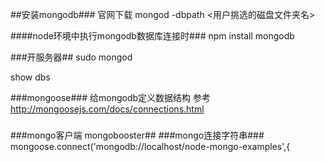 ##安装mongodb###
官网下载
mongod -dbpath <用户挑选的磁盘文件夹名>

####node环境中执行mongodb数据库连接时###
npm install mongodb

###开服务器##
sudo mongod

show dbs

###mongoose###
给mongodb定义数据结构
参考
http://mongoosejs.com/docs/connections.html

###

###mongo客户端 mongobooster##
###mongo连接字符串###
mongoose.connect('mongodb://localhost/node-mongo-examples',{
